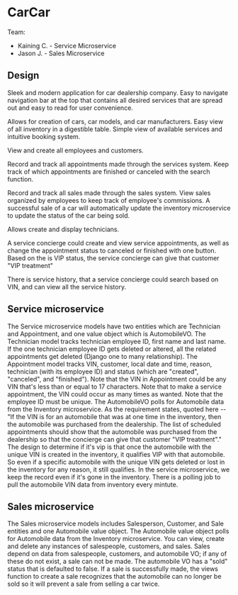 # CarCar

Team:

* Kaining C. - Service Microservice
* Jason J. -  Sales Microservice

## Design

Sleek and modern application for car dealership company. Easy to navigate navigation bar at the top that contains all desired services that are spread out and easy to read for user convenience.

Allows for creation of cars, car models, and car manufacturers.
Easy view of all inventory in a digestible table.
Simple view of available services and intuitive booking system.

View and create all employees and customers.

Record and track all appointments made through the services system.
Keep track of which appointments are finished or canceled with the search function.

Record and track all sales made through the sales system.
View sales organized by employees to keep track of employee's commissions.
A successful sale of a car will automatically update the inventory microservice to update the status of the car being sold.

Allows create and display technicians.

A service concierge could create and view service appointments, as well as change the appointment status to canceled or finished with one button. Based on the is VIP status, the service concierge can give that customer "VIP treatment"

There is service history, that a service concierge could search based on VIN, and can view all the service history.

## Service microservice

The Service microservice models have two entities which are Technician and Appointment, and one value object which is AutomobileVO.
The Technician model tracks technician employee ID, first name and last name. If the one technician employee ID gets deleted or altered, all the related appointments get deleted (Django one to many relationship).
The Appointment model tracks VIN, customer, local date and time, reason, technician (with its employee ID) and status (which are "created", "canceled", and "finished").
Note that the VIN in Appointment could be any VIN that's less than or equal to 17 characters. Note that to make a service appointment, the VIN could occur as many times as wanted. Note that the employee ID must be unique.
The AutomobileVO polls for Automobile data from the Inventory microservice.
As the requirement states, quoted here -- "If the VIN is for an automobile that was at one time in the inventory, then the automobile was purchased from the dealership. The list of scheduled appointments should show that the automobile was purchased from the dealership so that the concierge can give that customer "VIP treatment"." The design to determine if it's vip is that once the automobile with the unique VIN is created in the inventory, it qualifies VIP with that automobile. So even if a specific automobile with the unique VIN gets deleted or lost in the inventory for any reason, it still qualifies. In the service microservice, we keep the record even if it's gone in the inventory. There is a polling job to pull the automobile VIN data from inventory every mintute.

## Sales microservice

The Sales microservice models includes Salesperson, Customer, and Sale entities and one Automobile value object.
The Automobile value object polls for Automobile data from the Inventory microservice.
You can view, create and delete any instances of salespeople, customers, and sales.
Sales depend on data from salespeople, customers, and automobile VO; if any of these do not exist, a sale can not be made.
The automobile VO has a "sold" status that is defaulted to false.
If a sale is successfully made, the views function to create a sale recognizes that the automobile can no longer be sold so it will prevent a sale from selling a car twice.
